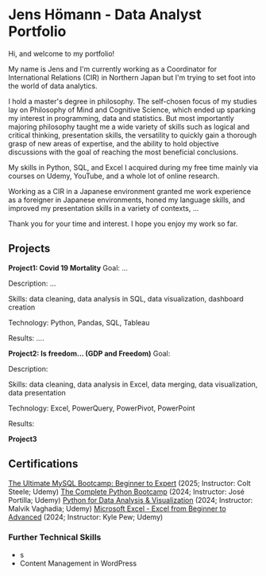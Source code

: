 # Jens Hömann - Data Analyst Portfolio
Hi, and welcome to my portfolio! 

My name is Jens and I'm currently working as a Coordinator for International Relations (CIR) in Northern Japan but I'm trying to set foot into the world of data analytics.

I hold a master's degree in philosophy. The self-chosen focus of my studies lay on Philosophy of Mind and Cognitive Science, which ended up sparking my interest in programming, data and statistics. But most importantly majoring philosophy taught me a wide variety of skills such as logical and critical thinking, presentation skills, the versatility to quickly gain a thorough grasp of new areas of expertise, and the ability to hold objective discussions with the goal of reaching the most beneficial conclusions.

My skills in Python, SQL, and Excel I acquired during my free time mainly via courses on Udemy, YouTube, and a whole lot of online research.

Working as a CIR in a Japanese environment granted me work experience as a foreigner in Japanese environments, honed my language skills, and improved my presentation skills in a variety of contexts, ...

Thank you for your time and interest.
I hope you enjoy my work so far.

## Projects
**Project1: Covid 19 Mortality**
Goal: ...

Description: ...

Skills: data cleaning, data analysis in SQL, data visualization, dashboard creation

Technology: Python, Pandas, SQL, Tableau

Results: ....


**Project2: Is freedom... (GDP and Freedom)**
Goal: 

Description: 

Skills: data cleaning, data analysis in Excel, data merging, data visualization, data presentation

Technology: Excel, PowerQuery, PowerPivot, PowerPoint

Results: 

**Project3**

## Certifications
[The Ultimate MySQL Bootcamp: Beginner to Expert](https://www.udemy.com/certificate/UC-7aa27976-dc1b-4566-a78f-0af7e2cc9dcd/) (2025; Instructor: Colt Steele; Udemy)
[The Complete Python Bootcamp](https://www.udemy.com/certificate/UC-ad958bff-147a-4029-959e-76ee3037e807/) (2024; Instructor: José Portilla; Udemy)
[Python for Data Analysis & Visualization](https://www.udemy.com/certificate/UC-27c92129-57a4-4d3f-9abc-7647b1a333bf) (2024; Instructor: Malvik Vaghadia; Udemy)
[Microsoft Excel - Excel from Beginner to Advanced](https://www.udemy.com/certificate/UC-7c1a8971-f457-4587-a8be-3f6fd3c8bb7a/) (2024; Instructor: Kyle Pew; Udemy)
  
### Further Technical Skills
- s
- Content Management in WordPress
